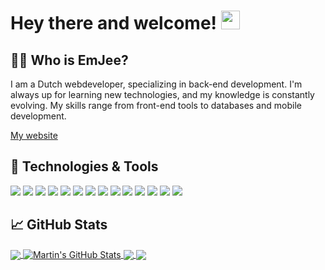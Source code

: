 # Hey there and welcome! <img src="https://raw.githubusercontent.com/MartinHeinz/MartinHeinz/master/wave.gif" width="30px">

## 👦🏻 Who is EmJee?
I am a Dutch webdeveloper, specializing in
back-end development. I'm always up for learning
new technologies, and my knowledge is constantly
evolving. My skills range from front-end tools to
databases and mobile development.

<a href="https://www.mart-jan.nl/">My website</a>

## 🔧 Technologies & Tools
![](https://img.shields.io/badge/Code-React-informational?style=flat&logo=React&logoColor=white&color=3d9feb)
![](https://img.shields.io/badge/Code-TypeScript-informational?style=flat&logo=TypeScript&logoColor=white&color=3d9feb)
![](https://img.shields.io/badge/Code-Node-informational?style=flat&logo=Node.js&logoColor=white&color=3d9feb)
![](https://img.shields.io/badge/Code-PHP-informational?style=flat&logo=PHP&logoColor=white&color=3d9feb)
![](https://img.shields.io/badge/Code-Go-informational?style=flat&logo=Go&logoColor=white&color=3d9feb)
![](https://img.shields.io/badge/Code-React%20Native-informational?style=flat&logo=React&logoColor=white&color=3d9feb)
![](https://img.shields.io/badge/DataBase-MongoDB-informational?style=flat&logo=MongoDB&logoColor=white&color=2bbc8a)
![](https://img.shields.io/badge/DataBase-MySQL-informational?style=flat&logo=MySQL&logoColor=white&color=2bbc8a)
![](https://img.shields.io/badge/DataBase-SQLite-informational?style=flat&logo=SQLite&logoColor=white&color=2bbc8a)
![](https://img.shields.io/badge/DataBase-Firebase-informational?style=flat&logo=Firebase&logoColor=white&color=2bbc8a)
![](https://img.shields.io/badge/Tool-Visual%20Studio%20Code-informational?style=flat&logo=Visual%20Studio%20Code&logoColor=white&color=eb3d6b)
![](https://img.shields.io/badge/Tool-Adobe%20XD-informational?style=flat&logo=Adobe%20XD&logoColor=white&color=eb3d6b)
![](https://img.shields.io/badge/Tool-Docker-informational?style=flat&logo=Docker&logoColor=white&color=eb3d6b)
![](https://img.shields.io/badge/Package%20Manager-NPM-informational?style=flat&logo=npm&logoColor=white&color=9b59b6)

## &#x1f4c8; GitHub Stats

<a href="https://github.com/EmJee1">
  <img align="center" src="https://github-readme-stats.vercel.app/api/top-langs/?username=EmJee1&title_color=ffffff&text_color=c9cacc&icon_color=2bbc8a&bg_color=1d1f21" />
</a>
<a href="https://github.com/EmJee1">
  <img align="center" src="https://github-readme-stats.vercel.app/api?username=EmJee1&show_icons=true&line_height=27&count_private=true&title_color=ffffff&text_color=c9cacc&icon_color=2bbc8a&bg_color=1d1f21" alt="Martin's GitHub Stats" />
</a>


<a href="https://github.com/EmJee1/SimpleSearch-V2">
  <img align="center" src="https://github-readme-stats.vercel.app/api/pin/?username=EmJee1&repo=SimpleSearch-V2&title_color=ffffff&text_color=c9cacc&icon_color=2bbc8a&bg_color=1d1f21" />
</a>

<a href="https://github.com/EmJee1/social_rocket">
  <img align="center" src="https://github-readme-stats.vercel.app/api/pin/?username=EmJee1&repo=social_rocket&title_color=ffffff&text_color=c9cacc&icon_color=2bbc8a&bg_color=1d1f21" />
</a>

<!-- links to social media icons -->

<!-- icons with padding -->

[1.1]: http://i.imgur.com/tXSoThF.png (twitter icon with padding)
[2.1]: http://i.imgur.com/0o48UoR.png (github icon with padding)

<!-- icons without padding -->

[1.2]: http://i.imgur.com/wWzX9uB.png (twitter icon without padding)
[2.2]: http://i.imgur.com/9I6NRUm.png (github icon without padding)
[3.2]: https://raw.githubusercontent.com/MartinHeinz/MartinHeinz/master/linkedin-3-16.png (LinkedIn icon without padding)


<!-- links to your social media accounts -->

[1]: https://twitter.com/EmJeeYT
[2]: https://github.com/EmJee1
[3]: https://www.linkedin.com/in/mart-jan-roeleveld/
